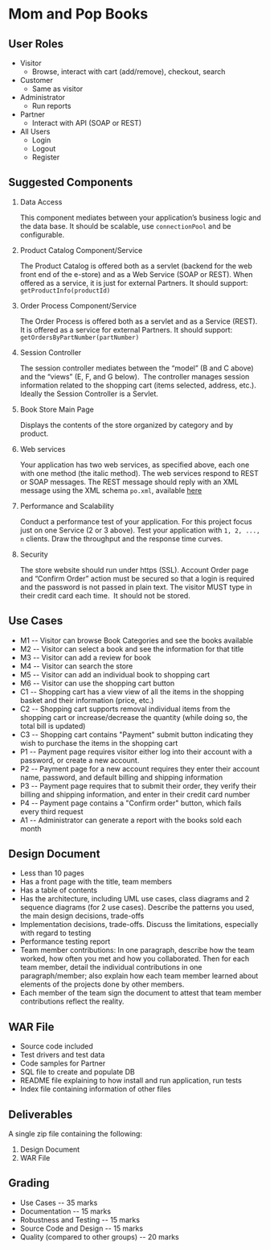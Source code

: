 # Mom and Pop Books

## User Roles
- Visitor
	- Browse, interact with cart (add/remove), checkout, search
- Customer
	- Same as visitor
- Administrator
	- Run reports
- Partner
	- Interact with API (SOAP or REST)
- All Users
	- Login
	- Logout
	- Register

## Suggested Components
1. Data Access

	This component mediates between your application’s business logic and the data base. It should be scalable, use `connectionPool` and be configurable.
2. Product Catalog Component/Service

	The Product Catalog is offered both as a servlet (backend for the web front end of the e-store) and as a Web Service (SOAP or REST). When offered as a service, it is just for external Partners. It should support: `getProductInfo(productId)`
3. Order Process Component/Service

	The Order Process is offered both as a servlet and as a Service (REST). It is offered as a service for external Partners. It should support: `getOrdersByPartNumber(partNumber)`
4. Session Controller

	The session controller mediates between the “model” (B and C above) and the “views” (E, F, and G below).  The controller manages session information related to the shopping cart (items selected, address, etc.).  Ideally the Session Controller is a Servlet.
5. Book Store Main Page

	Displays the contents of the store organized by category and by product. 
6. Web services

	Your application has two web services, as specified above, each one with one method (the italic method). The web services respond to REST or SOAP messages. The REST message should reply with an XML message using the XML schema `po.xml`, available [here](http://www.w3.org/TR/xmlschema-0/)
7. Performance and Scalability

	Conduct a performance test of your application. For this project focus just on one Service (2 or 3 above). Test your application with `1, 2, ..., n` clients. Draw the throughput and the response time curves.
8. Security

	The store website should run under https (SSL). Account Order page and “Confirm Order” action must be secured so that a login is required and the password is not passed in plain text. The visitor MUST type in their credit card each time.  It should not be stored.

## Use Cases
- M1 -- Visitor can browse Book Categories and see the books available
- M2 -- Visitor can select a book and see the information for that title
- M3 -- Visitor can add a review for book
- M4 -- Visitor can search the store
- M5 -- Visitor can add an individual book to shopping cart
- M6 -- Visitor can use the shopping cart button
- C1 -- Shopping cart has a view view of all the items in the shopping basket and their information (price, etc.)
- C2 -- Shopping cart supports removal individual items from the shopping cart or increase/decrease the quantity (while doing so, the total bill is updated)
- C3 -- Shopping cart contains "Payment" submit button indicating they wish to purchase the items in the shopping cart
- P1 -- Payment page requires visitor either log into their account with a password, or create a new account.
- P2 -- Payment page for a new account requires they enter their account name, password, and default billing and shipping information
- P3 -- Payment page requires that to submit their order, they verify their billing and shipping information, and enter in their credit card number
- P4 -- Payment page contains a "Confirm order" button, which fails every third request
- A1 -- Administrator can generate a report with the books sold each month

## Design Document
- Less than 10 pages
- Has a front page with the title, team members
- Has a table of contents
- Has the architecture, including UML use cases, class diagrams and 2 sequence diagrams (for 2 use cases). Describe the patterns you used, the main design decisions, trade-offs
- Implementation decisions, trade-offs. Discuss the limitations, especially with regard to testing
- Performance testing report
- Team member contributions: In one paragraph, describe how the team worked, how often you met and how you collaborated. Then for each team member, detail the individual contributions in one paragraph/member; also explain how each team member learned about elements of the projects done by other members.
- Each member of the team sign the document to attest that team member contributions reflect the reality.

## WAR File
- Source code included
- Test drivers and test data
- Code samples for Partner
- SQL file to create and populate DB
- README file explaining to how install and run application, run tests
- Index file containing information of other files

## Deliverables
A single zip file containing the following:
1. Design Document
2. WAR File

## Grading
* Use Cases -- 35 marks
* Documentation -- 15 marks
* Robustness and Testing -- 15 marks
* Source Code and Design -- 15 marks
* Quality (compared to other groups) -- 20 marks
